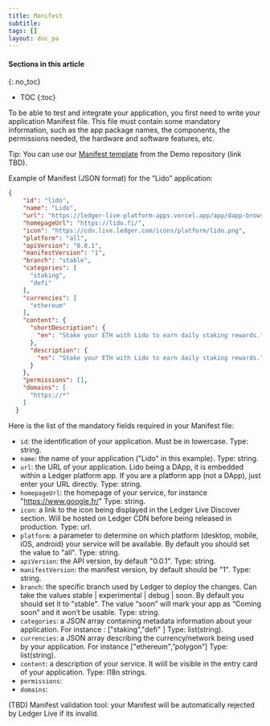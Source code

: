 ```yaml
---
title: Manifest
subtitle:
tags: []
layout: doc_pa
---
```


#### Sections in this article
{:.no_toc}
* TOC
{:toc}

To be able to test and integrate your application, you first need to write your application Manifest file.
This file must contain some mandatory information, such as the app package names, the components, the permissions needed, the hardware and software features, etc.

Tip: You can use our [Manifest template](https://github.com/LedgerHQ/ledger-live-assets/blob/develop/platform/apps/v1/schema.ts) from the Demo repository (link TBD).

Example of Manifest (JSON format) for the “Lido” application:

```json
{
    "id": "lido",
    "name": "Lido",
    "url": "https://ledger-live-platform-apps.vercel.app/app/dapp-browser?dappName=Lido&nanoApp=Lido&url=https%3A%2F%2Fstake.lido.fi%2F%3Fref%3D0x558247e365be655f9144e1a0140D793984372Ef3%26embed%3Dtrue",
    "homepageUrl": "https://lido.fi/",
    "icon": "https://cdn.live.ledger.com/icons/platform/lido.png",
    "platform": "all",
    "apiVersion": "0.0.1",
    "manifestVersion": "1",
    "branch": "stable",
    "categories": [
      "staking",
      "defi"
    ],
    "currencies": [
      "ethereum"
    ],
    "content": {
      "shortDescription": {
        "en": "Stake your ETH with Lido to earn daily staking rewards."
      },
      "description": {
        "en": "Stake your ETH with Lido to earn daily staking rewards."
      }
    },
    "permissions": [],
    "domains": [
      "https://*"
    ]
  }
```

Here is the list of the mandatory fields required in your Manifest file:
- `id`: the identification of your application. Must be in lowercase.
Type: string.
- `name`: the name of your application ("Lido" in this example).
Type: string.
- `url`: the URL of your application. Lido being a DApp, it is embedded within a Ledger platform app. If you are a platform app (not a DApp), just enter your URL directly.
Type: string.
- `homepageUrl`: the homepage of your service, for instance "https://www.google.fr/"
Type: string.
- `icon`: a link to the icon being displayed in the Ledger Live Discover section. Will be hosted on Ledger CDN before being released in production.
Type: url.
- `platform`: a parameter to determine on which platform (desktop, mobile, iOS, android) your service will be available. By default you should set the value to "all".
Type: string.
- `apiVersion`: the API version, by default "0.0.1".
Type: string.
- `manifestVersion`: the manifest version, by default should be "1".
Type: string.
- `branch`: the specific branch used by Ledger to deploy the changes. Can take the values stable | experimental | debug | soon. By default you should set it to  "stable". The value “soon” will mark your app as “Coming soon” and it won’t be usable.
Type: string.
- `categories`: a JSON array containing metadata information about your application. For instance : ["staking","defi" ]
Type: list(string).
- `currencies`: a JSON array describing the currency/network being used by your application. For instance ["ethereum",”polygon”]
Type: list(string).
- `content`: a description of your service. It wiill be visible in the entry card of your application.
Type: l18n strings.
- `permissions`:
- `domains`:

(TBD) Manifest validation tool: your Manifest will be automatically rejected by Ledger Live if its invalid.
